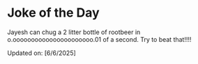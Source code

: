 # Joke of the Day

<!-- #joke -->
Jayesh can chug a 2 litter bottle of rootbeer in o.oooooooooooooooooooooo.01 of a second. Try to beat that!!!!

Updated on: [6/6/2025]
<!-- #jokeEnd -->